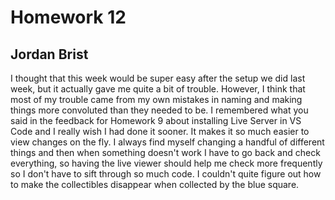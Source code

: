 # Homework 12
## Jordan Brist

I thought that this week would be super easy after the setup we did last week, but it actually gave me quite a bit of trouble. However, I think that most of my trouble came from my own mistakes in naming and making things more convoluted than they needed to be. I remembered what you said in the feedback for Homework 9 about installing Live Server in VS Code and I really wish I had done it sooner. It makes it so much easier to view changes on the fly. I always find myself changing a handful of different things and then when something doesn't work I have to go back and check everything, so having the live viewer should help me check more frequently so I don't have to sift through so much code. I couldn't quite figure out how to make the collectibles disappear when collected by the blue square. 